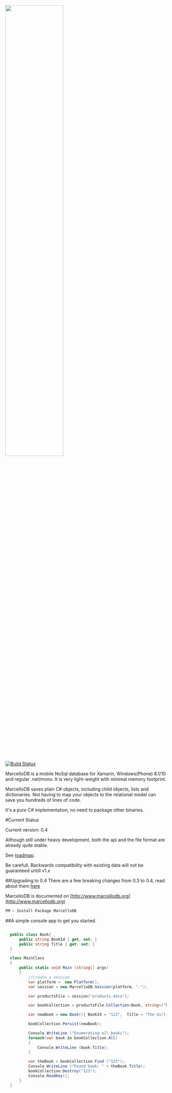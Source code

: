 
<img  width="60%" src="http://markmeeus.github.io/MarcelloDB/images/logo/logo_blue.svg"/>

[![Build Status](https://travis-ci.org/markmeeus/MarcelloDB.svg?branch=master)](https://travis-ci.org/markmeeus/MarcelloDB)

MarcelloDB is a mobile NoSql database for Xamarin, Windows(Phone) 8.1/10 and regular .net/mono.
It is very light-weight with minimal memory footprint.

MarcelloDB saves plain C# objects, including child objects, lists and dictionaries.
Not having to map your objects to the relational model can save you hundreds of lines of code.

It's a pure C# implementation, no need to package other binaries.

#Current Status

Current version: 0.4

Although still under heavy development, both the api and the file format are already quite stable.

See [roadmap](http://www.marcellodb.org/roadmap.html).

Be carefull. Backwards compatibility with existing data will not be guaranteed untill v1.x

##Upgrading to 0.4
There are a few breaking changes from 0.3 to 0.4, read about them [here](http://www.marcellodb.org/upgrade04.html)

MarcelloDB is documented on [http://www.marcellodb.org](http://www.marcellodb.org)


```cs
PM > Install-Package MarcelloDB
```

##A simple console app to get you started.

```cs

  public class Book{
      public string BookId { get; set; }
      public string Title { get; set; }
  }

  class MainClass
  {
      public static void Main (string[] args)
      {
          //Create a session
          var platform =  new Platform();
          var session = new MarcelloDB.Session(platform, ".");

          var productsFile = session["products.data"];

          var bookCollection = productsFile.Collection<Book, string>("books", book => book.BookId);

          var newBook = new Book(){ BookId = "123",  Title = "The Girl With The Dragon Tattoo" };

          bookCollection.Persist(newBook);

          Console.WriteLine ("Enumerating all books");
          foreach(var book in bookCollection.All)
          {
              Console.WriteLine (book.Title);
          }

          var theBook = bookCollection.Find ("123");
          Console.WriteLine ("Found book: " + theBook.Title);
          bookCollection.Destroy("123");
          Console.ReadKey();
      }
  }

```
